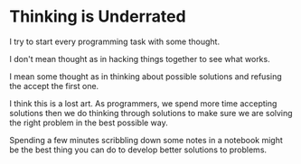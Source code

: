 # Thinking is Underrated

I try to start every programming task with some thought.

I don't mean thought as in hacking things together to see what works.

I mean some thought as in thinking about possible solutions and refusing the accept the first one.

I think this is a lost art. As programmers, we spend more time accepting solutions then we do thinking through solutions to make sure we are solving the right problem in the best possible way.

Spending a few minutes scribbling down some notes in a notebook might be the best thing you can do to develop better solutions to problems.
